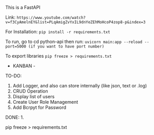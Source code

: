 This is a FastAPI

Link:
``
https://www.youtube.com/watch?v=f3CyAmelnEY&list=PLqAmigZvYxIL9dnYeZEhMoHcoP4zop8-p&index=3
``


For Installation:
``
pip install -r requirements.txt
``

To run, go to cd python-api then run:
``
uvicorn main:app --reload --port=5000 (if you want to have port number)
``

To export libraries
``
pip freeze > requirements.txt
``

- KANBAN - 

TO-DO:
1. Add Logger, and also can store internally (like json, text or .log)
2. CRUD Operation
3. Display list of users
4. Create User Role Management
5. Add Bcrpyt for Password

DONE:
1.

pip freeze > requirements.txt
